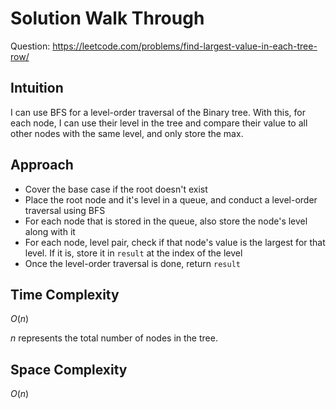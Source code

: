 # Solution Walk Through
Question: https://leetcode.com/problems/find-largest-value-in-each-tree-row/

## Intuition
I can use BFS for a level-order traversal of the Binary tree. With this, for each node, I can use their level in the tree and compare their value to all other nodes with the same level, and only store the max.

## Approach
- Cover the base case if the root doesn't exist
- Place the root node and it's level in a queue, and conduct a level-order traversal using BFS
- For each node that is stored in the queue, also store the node's level along with it
- For each node, level pair, check if that node's value is the largest for that level. If it is, store it in `result` at the index of the level
- Once the level-order traversal is done, return `result`

## Time Complexity
$O(n)$

$n$ represents the total number of nodes in the tree.

## Space Complexity
$O(n)$